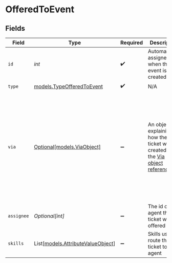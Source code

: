 # OfferedToEvent


## Fields

| Field                                                                                                                                            | Type                                                                                                                                             | Required                                                                                                                                         | Description                                                                                                                                      | Example                                                                                                                                          |
| ------------------------------------------------------------------------------------------------------------------------------------------------ | ------------------------------------------------------------------------------------------------------------------------------------------------ | ------------------------------------------------------------------------------------------------------------------------------------------------ | ------------------------------------------------------------------------------------------------------------------------------------------------ | ------------------------------------------------------------------------------------------------------------------------------------------------ |
| `id`                                                                                                                                             | *int*                                                                                                                                            | :heavy_check_mark:                                                                                                                               | Automatically assigned when the event is created                                                                                                 |                                                                                                                                                  |
| `type`                                                                                                                                           | [models.TypeOfferedToEvent](../models/typeofferedtoevent.md)                                                                                     | :heavy_check_mark:                                                                                                                               | N/A                                                                                                                                              |                                                                                                                                                  |
| `via`                                                                                                                                            | [Optional[models.ViaObject]](../models/viaobject.md)                                                                                             | :heavy_minus_sign:                                                                                                                               | An object explaining how the ticket was created. See the [Via object reference](/documentation/ticketing/reference-guides/via-object-reference)<br/> | {<br/>"channel": "rule",<br/>"source": {<br/>"from": {<br/>"id": 22472716,<br/>"title": "Assign to first responder"<br/>},<br/>"rel": "trigger",<br/>"to": {}<br/>}<br/>} |
| `assignee`                                                                                                                                       | *Optional[int]*                                                                                                                                  | :heavy_minus_sign:                                                                                                                               | The id of the agent the ticket was offered to                                                                                                    |                                                                                                                                                  |
| `skills`                                                                                                                                         | List[[models.AttributeValueObject](../models/attributevalueobject.md)]                                                                           | :heavy_minus_sign:                                                                                                                               | Skills used to route the ticket to an agent                                                                                                      |                                                                                                                                                  |